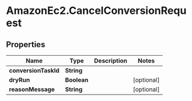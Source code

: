 # AmazonEc2.CancelConversionRequest

## Properties

Name | Type | Description | Notes
------------ | ------------- | ------------- | -------------
**conversionTaskId** | **String** |  | 
**dryRun** | **Boolean** |  | [optional] 
**reasonMessage** | **String** |  | [optional] 


